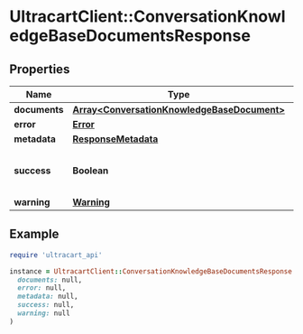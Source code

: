 # UltracartClient::ConversationKnowledgeBaseDocumentsResponse

## Properties

| Name | Type | Description | Notes |
| ---- | ---- | ----------- | ----- |
| **documents** | [**Array&lt;ConversationKnowledgeBaseDocument&gt;**](ConversationKnowledgeBaseDocument.md) | documents | [optional] |
| **error** | [**Error**](Error.md) |  | [optional] |
| **metadata** | [**ResponseMetadata**](ResponseMetadata.md) |  | [optional] |
| **success** | **Boolean** | Indicates if API call was successful | [optional] |
| **warning** | [**Warning**](Warning.md) |  | [optional] |

## Example

```ruby
require 'ultracart_api'

instance = UltracartClient::ConversationKnowledgeBaseDocumentsResponse.new(
  documents: null,
  error: null,
  metadata: null,
  success: null,
  warning: null
)
```

